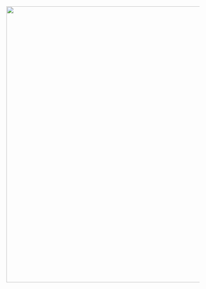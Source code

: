 <img src='https://github.com/VyBaee/Baitap3_Mobile.dev/assets/167904514/d01fe725-5a4a-49d5-8444-6cbfceb7a3a1' height = 720>
